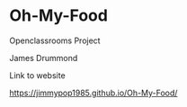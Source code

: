 # Oh-My-Food
Openclassrooms Project

James Drummond

Link to website

https://jimmypop1985.github.io/Oh-My-Food/
